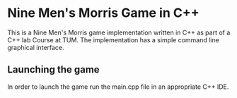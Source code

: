 # Nine Men's Morris Game in C++
This is a Nine Men's Morris game implementation written in C++ as part of a C++ lab Course at TUM.
The implementation has a simple command line graphical interface.

## Launching the game
In order to launch the game run the main.cpp file in an appropriate C++ IDE.
